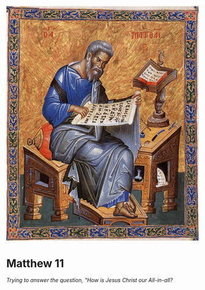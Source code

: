 <img class="intro-right" src="art-matthew.jpg">

# Matthew 11

*Trying to answer the question, "How is Jesus Christ our All-in-all?*
